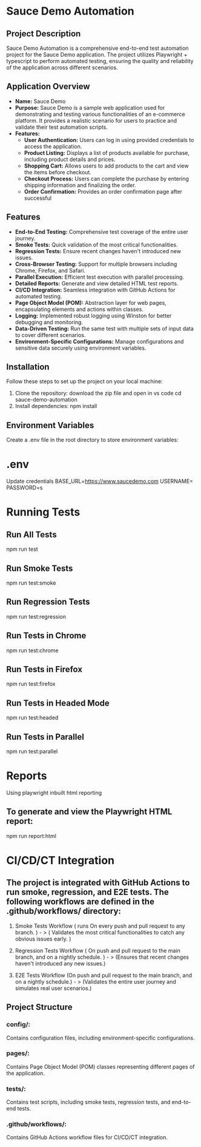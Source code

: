 # Sauce Demo Automation

## Project Description
Sauce Demo Automation is a comprehensive end-to-end test automation project for the Sauce Demo application. The project utilizes Playwright + typescript to perform automated testing, ensuring the quality and reliability of the application across different scenarios.

## Application Overview
- **Name:** Sauce Demo
- **Purpose:** Sauce Demo is a sample web application used for demonstrating and testing various functionalities of an e-commerce platform. It provides a realistic scenario for users to practice and validate their test automation scripts.
- **Features:**
  - **User Authentication:** Users can log in using provided credentials to access the application.
  - **Product Listing:** Displays a list of products available for purchase, including product details and prices.
  - **Shopping Cart:** Allows users to add products to the cart and view the items before checkout.
  - **Checkout Process:** Users can complete the purchase by entering shipping information and finalizing the order.
  - **Order Confirmation:** Provides an order confirmation page after successful 

## Features
- **End-to-End Testing:** Comprehensive test coverage of the entire user journey.
- **Smoke Tests:** Quick validation of the most critical functionalities.
- **Regression Tests:** Ensure recent changes haven't introduced new issues.
- **Cross-Browser Testing:** Support for multiple browsers including Chrome, Firefox, and Safari.
- **Parallel Execution:** Efficient test execution with parallel processing.
- **Detailed Reports:** Generate and view detailed HTML test reports.
- **CI/CD Integration:** Seamless integration with GitHub Actions for automated testing.
- **Page Object Model (POM):** Abstraction layer for web pages, encapsulating elements and actions within classes.
- **Logging:** Implemented robust logging using Winston for better debugging and monitoring.
- **Data-Driven Testing:** Run the same test with multiple sets of input data to cover different scenarios.
- **Environment-Specific Configurations:** Manage configurations and sensitive data securely using environment variables.

## Installation
Follow these steps to set up the project on your local machine:

1. Clone the repository:
    download the zip file and open in vs code
   cd sauce-demo-automation
2. Install dependencies: 
    npm install


## Environment Variables
Create a .env file in the root directory to store environment variables:

# .env
Update credentials
BASE_URL=https://www.saucedemo.com
USERNAME=
PASSWORD=s

# Running Tests

## Run All Tests
npm run test

## Run Smoke Tests
npm run test:smoke

## Run Regression Tests
npm run test:regression

## Run Tests in Chrome
npm run test:chrome

## Run Tests in Firefox
npm run test:firefox

## Run Tests in Headed Mode
npm run test:headed

## Run Tests in Parallel 
npm run test:parallel


# Reports 
Using playwright inbuilt html reporting

## To generate and view the Playwright HTML report:
npm run report:html

# CI/CD/CT Integration

## The project is integrated with GitHub Actions to run smoke, regression, and E2E tests. The following workflows are defined in the .github/workflows/ directory:

1. Smoke Tests Workflow ( runs On every push and pull request to any branch. ) - > ( Validates the most critical functionalities to catch any obvious issues early. )

2. Regression Tests Workflow ( On push and pull request to the main branch, and on a nightly schedule. ) - > (Ensures that recent changes haven't introduced any new issues.)

3. E2E Tests Workflow (On push and pull request to the main branch, and on a nightly schedule.) - > (Validates the entire user journey and simulates real user scenarios.)


## Project Structure

### config/: 
Contains configuration files, including environment-specific configurations.

### pages/:
 Contains Page Object Model (POM) classes representing different pages of the application.

### tests/: 
Contains test scripts, including smoke tests, regression tests, and end-to-end tests.

### .github/workflows/: 
Contains GitHub Actions workflow files for CI/CD/CT integration.
